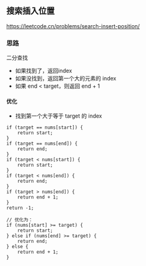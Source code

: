 ## 搜索插入位置

<https://leetcode.cn/problems/search-insert-position/>

### 思路

二分查找

- 如果找到了，返回index
- 如果没找到，返回第一个大的元素的 index
- 如果 end < target，则返回 end + 1

#### 优化

- 找到第一个大于等于 target 的 index

```
if (target == nums[start]) {
    return start;
}
if (target == nums[end]) {
    return end;
}
if (target < nums[start]) {
    return start;
}
if (target < nums[end]) {
    return end;
}
if (target > nums[end]) {
    return end + 1;
}
return -1;

// 优化为：
if (nums[start] >= target) {
    return start;
} else if (nums[end] >= target) {
    return end;
} else {
    return end + 1;
}
```
